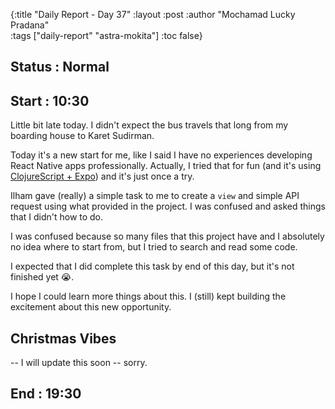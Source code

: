 {:title "Daily Report - Day 37"
 :layout :post
 :author "Mochamad Lucky Pradana"   
 :tags  ["daily-report" "astra-mokita"]
 :toc false}

## **Status : Normal**

## **Start : 10:30**
Little bit late today. I didn't expect the bus travels that long from my boarding house to Karet Sudirman.

Today it's a new start for me, like I said I have no experiences developing React Native apps professionally.
Actually, I tried that for fun (and it's using [ClojureScript + Expo](https://github.com/ampersanda/journey-expo-cljs)) and it's just once a try.

Ilham gave (really) a simple task to me to create a `view` and simple API request using what provided in the project.
I was confused and asked things that I didn't how to do.

I was confused because so many files that this project have and I absolutely no idea where to start from, but I tried to search and read some code.

I expected that I did complete this task by end of this day, but it's not finished yet 😭.

I hope I could learn more things about this. I (still) kept building the excitement about this new opportunity.

## **Christmas Vibes**
-- I will update this soon -- sorry.

## **End : 19:30**

   
